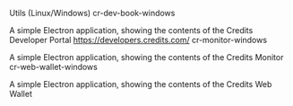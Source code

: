 Utils (Linux/Windows)
cr-dev-book-windows

A simple Electron application, showing the contents of the Credits Developer Portal https://developers.credits.com/
cr-monitor-windows

A simple Electron application, showing the contents of the Credits Monitor 
cr-web-wallet-windows

A simple Electron application, showing the contents of the Credits Web Wallet
